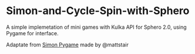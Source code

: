 # Simon-and-Cycle-Spin-with-Sphero
A simple implemetation of mini games with Kulka API for Sphero 2.0, using Pygame for interface.

Adaptate from [Simon Pygame](https://github.com/mattstair/Simon-pygame) made by @mattstair
